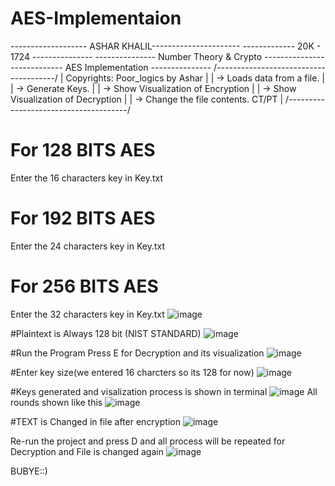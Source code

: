 # AES-Implementaion
------------------- ASHAR KHALIL----------------------
-------------	      20K - 1724         ---------------
--------------- Number Theory & Crypto ---------------
-------------    AES Implementation    ---------------
    /--------------------------------------/
    |    Copyrights: Poor_logics by Ashar  |
	  | -> Loads data from a file.           |
	  | -> Generate Keys.                    |
	  | -> Show Visualization of Encryption  |
	  | -> Show Visualization of Decryption  |
	  | -> Change the file contents.  CT/PT  |
	  /--------------------------------------/
    
# For 128 BITS AES
Enter the 16 characters key in Key.txt
# For 192 BITS AES
Enter the 24 characters key in Key.txt
# For 256 BITS AES
Enter the 32 characters key in Key.txt
![image](https://user-images.githubusercontent.com/68750622/195323231-7e49508d-46e8-42d3-9dba-c323deced227.png)

#Plaintext is Always 128 bit (NIST STANDARD)
![image](https://user-images.githubusercontent.com/68750622/195324209-ad4964c1-dcf8-40b8-86f8-e6dd33680874.png)

#Run the Program 
Press E for Decryption and its visualization
![image](https://user-images.githubusercontent.com/68750622/195324445-e777fe2f-0e70-4882-bcb9-e762a4b2941c.png)

#Enter key size(we entered 16 charcters so its 128 for now)
![image](https://user-images.githubusercontent.com/68750622/195324664-85d62503-9ccb-42ea-a0bb-c0a091e57d5c.png)

#Keys generated and visalization process is shown in terminal
![image](https://user-images.githubusercontent.com/68750622/195325162-39c66caf-2777-49d8-ba8d-7646d2db2873.png)
All rounds shown like this
![image](https://user-images.githubusercontent.com/68750622/195325324-ff5df226-cb40-4c8c-8ea6-905636c2297a.png)

#TEXT is Changed in file after encryption
![image](https://user-images.githubusercontent.com/68750622/195325458-e6f3605d-74a6-449b-98bd-b7bcf24a5852.png)

Re-run the project and press D and all process will be repeated for Decryption and File is changed again
![image](https://user-images.githubusercontent.com/68750622/195325693-041fe58e-0787-4823-933f-1827cc406a38.png)


BUBYE::)



